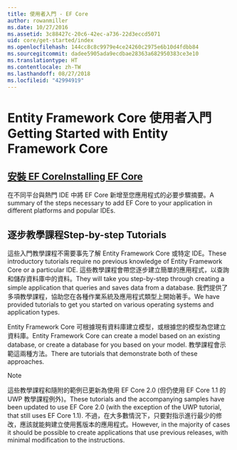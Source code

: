 ```yaml
---
title: 使用者入門 - EF Core
author: rowanmiller
ms.date: 10/27/2016
ms.assetid: 3c88427c-20c6-42ec-a736-22d3eccd5071
uid: core/get-started/index
ms.openlocfilehash: 144cc8c8c9979e4ce24260c2975e6b10d4fdbb84
ms.sourcegitcommit: dadee5905ada9ecdbae28363a682950383ce3e10
ms.translationtype: HT
ms.contentlocale: zh-TW
ms.lasthandoff: 08/27/2018
ms.locfileid: "42994919"
---
```

# <a name="getting-started-with-entity-framework-core"></a><span data-ttu-id="a47b1-102">Entity Framework Core 使用者入門</span><span class="sxs-lookup"><span data-stu-id="a47b1-102">Getting Started with Entity Framework Core</span></span>

## <a name="installing-ef-coreinstallindexmd"></a>[<span data-ttu-id="a47b1-103">安裝 EF Core</span><span class="sxs-lookup"><span data-stu-id="a47b1-103">Installing EF Core</span></span>](install/index.md)

<span data-ttu-id="a47b1-104">在不同平台與熱門 IDE 中將 EF Core 新增至您應用程式的必要步驟摘要。</span><span class="sxs-lookup"><span data-stu-id="a47b1-104">A summary of the steps necessary to add EF Core to your application in different platforms and popular IDEs.</span></span>

## <a name="step-by-step-tutorials"></a><span data-ttu-id="a47b1-105">逐步教學課程</span><span class="sxs-lookup"><span data-stu-id="a47b1-105">Step-by-step Tutorials</span></span>

<span data-ttu-id="a47b1-106">這些入門教學課程不需要事先了解 Entity Framework Core 或特定 IDE。</span><span class="sxs-lookup"><span data-stu-id="a47b1-106">These introductory tutorials require no previous knowledge of Entity Framework Core or a particular IDE.</span></span> <span data-ttu-id="a47b1-107">這些教學課程會帶您逐步建立簡單的應用程式，以查詢和儲存資料庫中的資料。</span><span class="sxs-lookup"><span data-stu-id="a47b1-107">They will take you step-by-step through creating a simple application that queries and saves data from a database.</span></span> <span data-ttu-id="a47b1-108">我們提供了多項教學課程，協助您在各種作業系統及應用程式類型上開始著手。</span><span class="sxs-lookup"><span data-stu-id="a47b1-108">We have provided tutorials to get you started on various operating systems and application types.</span></span>

<span data-ttu-id="a47b1-109">Entity Framework Core 可根據現有資料庫建立模型，或根據您的模型為您建立資料庫。</span><span class="sxs-lookup"><span data-stu-id="a47b1-109">Entity Framework Core can create a model based on an existing database, or create a database for you based on your model.</span></span> <span data-ttu-id="a47b1-110">教學課程會示範這兩種方法。</span><span class="sxs-lookup"><span data-stu-id="a47b1-110">There are tutorials that demonstrate both of these approaches.</span></span>

> [!NOTE]  
> <span data-ttu-id="a47b1-111">這些教學課程和隨附的範例已更新為使用 EF Core 2.0 (但仍使用 EF Core 1.1 的 UWP 教學課程例外)。</span><span class="sxs-lookup"><span data-stu-id="a47b1-111">These tutorials and the accompanying samples have been updated to use EF Core 2.0 (with the exception of the UWP tutorial, that still uses EF Core 1.1).</span></span> <span data-ttu-id="a47b1-112">不過，在大多數情況下，只要對指示進行最少的修改，應該就能夠建立使用舊版本的應用程式。</span><span class="sxs-lookup"><span data-stu-id="a47b1-112">However, in the majority of cases it should be possible to create applications that use previous releases, with minimal modification to the instructions.</span></span> 
